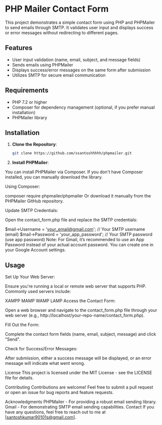 # PHP Mailer Contact Form

This project demonstrates a simple contact form using PHP and PHPMailer to send emails through SMTP. It validates user input and displays success or error messages without redirecting to different pages.

## Features

- User input validation (name, email, subject, and message fields)
- Sends emails using PHPMailer
- Displays success/error messages on the same form after submission
- Utilizes SMTP for secure email communication

## Requirements

- PHP 7.2 or higher
- Composer for dependency management (optional, if you prefer manual installation)
- PHPMailer library

## Installation

1. **Clone the Repository**:

   ```bash
   git clone https://github.com/ssantoshhhhh/phpmailer.git

 2. **Install PHPMailer**:

You can install PHPMailer via Composer. If you don't have Composer installed, you can manually download the library.

Using Composer:


composer require phpmailer/phpmailer
Or download it manually from the PHPMailer GitHub repository.

Update SMTP Credentials:

Open the contact_form.php file and replace the SMTP credentials:

$mail->Username   = 'your_email@gmail.com'; // Your SMTP username (email)
$mail->Password   = 'your_app_password';     // Your SMTP password (use app password)
Note: For Gmail, it’s recommended to use an App Password instead of your actual account password. You can create one in your Google Account settings.

## Usage
Set Up Your Web Server:

Ensure you're running a local or remote web server that supports PHP. Commonly used servers include:

XAMPP
MAMP
WAMP
LAMP
Access the Contact Form:

Open a web browser and navigate to the contact_form.php file through your web server (e.g., http://localhost/your-repo-name/contact_form.php).

Fill Out the Form:

Complete the contact form fields (name, email, subject, message) and click "Send".

Check for Success/Error Messages:

After submission, either a success message will be displayed, or an error message will indicate what went wrong.

License
This project is licensed under the MIT License - see the LICENSE file for details.

Contributing
Contributions are welcome! Feel free to submit a pull request or open an issue for bug reports and feature requests.

Acknowledgments
PHPMailer - For providing a robust email sending library.
Gmail - For demonstrating SMTP email sending capabilities.
Contact
If you have any questions, feel free to reach out to me at [santoshkumar90101s@gmail.com].

 
